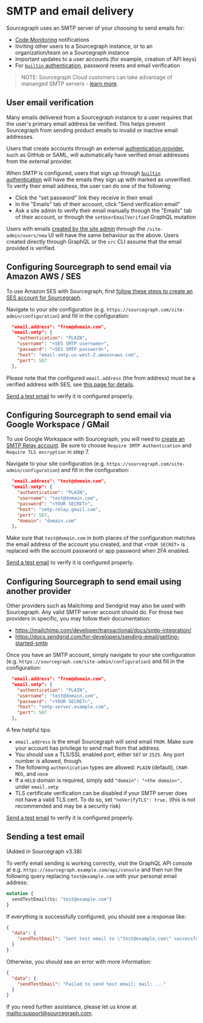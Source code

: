 # SMTP and email delivery

Sourcegraph uses an SMTP server of your choosing to send emails for:

- [Code Monitoring](../../code_monitoring/index.md) notifications
- Inviting other users to a Sourcegraph instance, or to an organization/team on a Sourcegraph instance
- Important updates to a user accounts (for example, creation of API keys)
- For [`builtin` authentication](../auth/index.md#builtin-password-authentication), password resets and email verification

> NOTE: Sourcegraph Cloud customers can take advantage of mananged SMTP servers - [learn more](../../cloud/index.md#managed-smtp).

## User email verification

Many emails delivered from a Sourcegraph instance to a user requires that the user's primary email address be verified.
This helps prevent Sourcegraph from sending product emails to invalid or inactive email addresses.

Users that create accounts through an external [authentication provider](../auth/index.md), such as GitHub or SAML, will automatically have verified email addresses from the external provider.

When SMTP is configured, users that sign up through [`builtin` authentication](../auth/index.md#builtin-password-authentication) will have the emails they sign up with marked as unverified.
To verify their email address, the user can do one of the following:

- Click the "set password" link they receive in their email
- In the "Emails" tab of their account, click "Send verification email"
- Ask a site admin to verify their email manually through the "Emails" tab of their account, or through the `setUserEmailVerified` GraphQL mutation

Users with emails [created by the site admin](../auth/index.md#creating-builtin-authentication-users) through the `/site-admin/users/new` UI will have the same behaviour as the above. Users created directly through GraphQL or the `src` CLI assume that the email provided is verified.

## Configuring Sourcegraph to send email via Amazon AWS / SES

To use Amazon SES with Sourcegraph, first [follow these steps to create an SES account for Sourcegraph](https://docs.aws.amazon.com/ses/latest/dg/send-email-smtp-software-package.html).

Navigate to your site configuration (e.g. `https://sourcegraph.com/site-admin/configuration`) and fill in the configuration:

```json
  "email.address": "from@domain.com",
  "email.smtp": {
    "authentication": "PLAIN",
    "username": "<SES SMTP username>",
    "password": "<SES SMTP password>",
    "host": "email-smtp.us-west-2.amazonaws.com",
    "port": 587
  },
```

Please note that the configured `email.address` (the from address) must be a verified address with SES, see [this page for details](https://docs.aws.amazon.com/ses/latest/dg/verify-addresses-and-domains.html).

[Send a test email](#sending-a-test-email) to verify it is configured properly.

## Configuring Sourcegraph to send email via Google Workspace / GMail

To use Google Workspace with Sourcegraph, you will need to [create an SMTP Relay account](https://support.google.com/a/answer/2956491). Be sure to choose `Require SMTP Authentication` and `Require TLS encryption` in step 7.

Navigate to your site configuration (e.g. `https://sourcegraph.com/site-admin/configuration`) and fill in the configuration:

```json
  "email.address": "test@domain.com",
  "email.smtp": {
    "authentication": "PLAIN",
    "username": "test@domain.com",
    "password": "<YOUR SECRET>",
    "host": "smtp-relay.gmail.com",
    "port": 587,
    "domain": "domain.com"
  },
```

Make sure that `test@domain.com` in both places of the configuration matches the email address of the account you created, and that `<YOUR SECRET>` is replaced with the account password or app password when 2FA enabled.

[Send a test email](#sending-a-test-email) to verify it is configured properly.

## Configuring Sourcegraph to send email using another provider

Other providers such as Mailchimp and Sendgrid may also be used with Sourcegraph. Any valid SMTP server account should do. For those two providers in specific, you may follow their documentation:

* https://mailchimp.com/developer/transactional/docs/smtp-integration/
* https://docs.sendgrid.com/for-developers/sending-email/getting-started-smtp

Once you have an SMTP account, simply navigate to your site configuration (e.g. `https://sourcegraph.com/site-admin/configuration`) and fill in the configuration:

```json
  "email.address": "from@domain.com",
  "email.smtp": {
    "authentication": "PLAIN",
    "username": "test@domain.com",
    "password": "<YOUR SECRET>",
    "host": "smtp-server.example.com",
    "port": 587
  },
```

A few helpful tips:

* `email.address` is the email Sourcegraph will send email `FROM`. Make sure your account has privilege to send mail from that address.
* You should use a TLS/SSL enabled port, either `587` or `2525`. Any port number is allowed, though.
* The following `authentication` types are allowed: `PLAIN` (default), `CRAM-MD5`, and `none`
* If a `HELO` domain is required, simply add `"domain": "<the domain>",` under `email.smtp`
* TLS certificate verification can be disabled if your SMTP server does not have a valid TLS cert. To do so, set `"noVerifyTLS": true,` (this is not recommended and may be a security risk)

[Send a test email](#sending-a-test-email) to verify it is configured properly.

## Sending a test email

(Added in Sourcegraph v3.38)

To verify email sending is working correctly, visit the GraphQL API console at e.g. `https://sourcegraph.example.com/api/console` and then run the following query replacing `test@example.com` with your personal email address:

```graphql
mutation {
  sendTestEmail(to: "test@example.com")
}
```

If everything is successfully configured, you should see a response like:

```json
{
  "data": {
    "sendTestEmail": "Sent test email to \"test@example.com\" successfully! Please check it was received."
  }
}
```

Otherwise, you should see an error with more information:

```json
{
  "data": {
    "sendTestEmail": "Failed to send test email: mail: ..."
  }
}
```

If you need further assistance, please let us know at <mailto:support@sourcegraph.com>.
